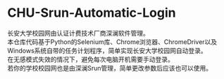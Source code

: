 # CHU-Srun-Automatic-Login
长安大学校园网由认证计费技术厂商深澜软件管理。  
本仓库代码基于Python的Selenium库、Chrome浏览器、ChromeDriver以及Windows系统自带的任务计划程序，简单实现长安大学校园网自动登录。  
在无感模式失效的情况下，避免每次电脑开机需要手动登录。  
若你的学校校园网也是由深澜Srun管理，简单更改参数后应该也可以使用。
